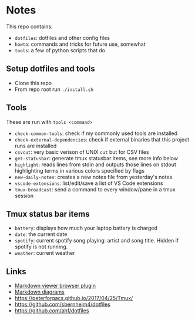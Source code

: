 
# Notes

This repo contains:
* `dotfiles`: dotfiles and other config files
* `howto`: commands and tricks for future use, somewhat
* `tools`: a few of python scripts that do


## Setup dotfiles and tools
* Clone this repo
* From repo root run `./install.sh`

## Tools
These are run with `tools <command>`
* `check-common-tools`: check if my commonly used tools are installed
* `check-external-dependencies`: check if external binaries that this project runs are installed
* `csvcut`: very basic verison of UNIX `cut` but for CSV files
* `get-statusbar`: generate tmux statusbar items, see more info below
* `highlight`: reads lines from stdin and outputs those lines on stdout highlighting terms in various colors specified by flags
* `new-daily-notes`: creates a new notes file from yesterday's notes
* `vscode-extensions`: list/edit/save a list of VS Code extensions
* `tmux-broadcast`: send a command to every window/pane in a tmux session

## Tmux status bar items
* `battery`: displays how much your laptop battery is charged
* `date`: the current date
* `spotify`: current spotify song playing: artist and song title. Hidden if spotify is not running.
* `weather`: current weather

## Links
- [Markdown viewer browser plugin](https://chrome.google.com/webstore/detail/markdown-viewer/ckkdlimhmcjmikdlpkmbgfkaikojcbjk?hl=en)
- [Markdown diagrams](https://mermaid-js.github.io/mermaid/#/)
- https://peterforgacs.github.io/2017/04/25/Tmux/
- https://github.com/sbernheim4/dotfiles
- https://github.com/ahf/dotfiles
